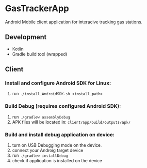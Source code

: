 # GasTrackerApp
Android Mobile client application for interacive tracking gas stations.

## Development
- Kotlin
- Gradle build tool (wrapped)

## Client
### Install and configure Android SDK for Linux:
1. run `./install_AndroidSDK.sh <install_path>`

### Build Debug (requires configured Android SDK):
1. run `./gradlew assemblyDebug`
2. APK files will be located in: `client/app/build/outputs/apk/`

### Build and install debug application on device:
1. turn on USB Debugging mode on the device.
2. connect your Androig target device
3. run `./gradlew installDebug`
4. check if application is installed on the device

